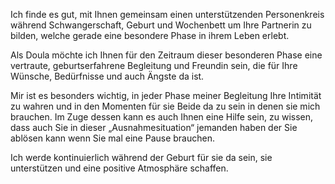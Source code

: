 Ich finde es gut, mit Ihnen gemeinsam einen unterstützenden Personenkreis während Schwangerschaft, Geburt und Wochenbett um Ihre Partnerin zu bilden, welche gerade eine besondere Phase in ihrem Leben erlebt.

Als Doula möchte ich Ihnen für den Zeitraum dieser besonderen Phase eine vertraute, geburtserfahrene Begleitung und Freundin sein, die für Ihre Wünsche, Bedürfnisse und auch Ängste da ist.

Mir ist es besonders wichtig, in jeder Phase meiner Begleitung Ihre Intimität zu wahren und in den Momenten für sie Beide da zu sein in denen sie mich brauchen. Im Zuge dessen kann es auch Ihnen eine Hilfe sein, zu wissen, dass auch Sie in dieser „Ausnahmesituation“ jemanden haben der Sie ablösen kann wenn Sie mal eine Pause brauchen.

Ich werde kontinuierlich während der Geburt für sie da sein, sie unterstützen und eine positive Atmosphäre schaffen.